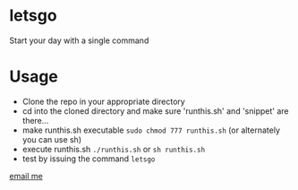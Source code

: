 # letsgo
Start your day with a single command


# Usage
* Clone the repo in your appropriate directory
* cd into the cloned directory and make sure 'runthis.sh' and 'snippet' are there...
* make runthis.sh executable `sudo chmod 777 runthis.sh` (or alternately you can use sh)
* execute runthis.sh `./runthis.sh` or `sh runthis.sh`
* test by issuing the command `letsgo`

[email me](mailto:sudip.post@mail.com)
